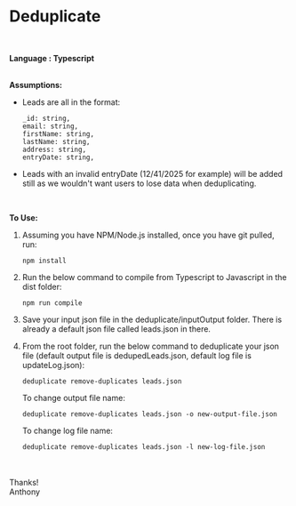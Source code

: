 # Deduplicate

<br>

**Language : Typescript**
<br>
<br>


**Assumptions:**
- Leads are all in the format:
    ```
    _id: string,
    email: string,
    firstName: string,
    lastName: string,
    address: string,
    entryDate: string,
    ```

- Leads with an invalid entryDate (12/41/2025 for example) will be added still as we wouldn't want users to lose data when deduplicating.
<br>

**To Use:**
<br>

1. Assuming you have NPM/Node.js installed, once you have git pulled, run: 
    ```
    npm install

    ```


2. Run the below command to compile from Typescript to Javascript in the dist folder:
    ```
    npm run compile
    ```


3. Save your input json file in the deduplicate/inputOutput folder. There is already a default json file called leads.json in there.


4. From the root folder, run the below command to deduplicate your json file (default output file is dedupedLeads.json, default log file is updateLog.json):
    ```
    deduplicate remove-duplicates leads.json
    ```

    To change output file name:
    ```
    deduplicate remove-duplicates leads.json -o new-output-file.json
    ```

    To change log file name:
    ```
    deduplicate remove-duplicates leads.json -l new-log-file.json
    ```



<br>
<br>
Thanks!<br>
Anthony
